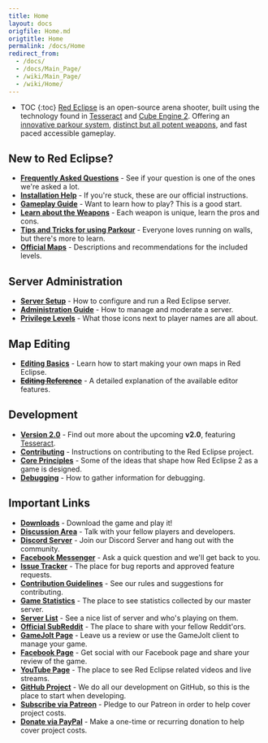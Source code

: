 ```yaml
---
title: Home
layout: docs
origfile: Home.md
origtitle: Home
permalink: /docs/Home
redirect_from:
  - /docs/
  - /docs/Main_Page/
  - /wiki/Main_Page/
  - /wiki/Home/
---
```

* TOC
{:toc}
[Red Eclipse](/) is an open-source arena shooter, built using the technology found in [Tesseract](http://tesseract.gg/) and [Cube Engine 2](http://cubeengine.com/). Offering an [innovative parkour system](gameplay/Parkour-Guide), [distinct but all potent weapons](gameplay/Weapons-Guide), and fast paced accessible gameplay.

## New to Red Eclipse?
- **[Frequently Asked Questions](FAQ)** - See if your question is one of the ones we're asked a lot.
- **[Installation Help](Install-Guide)** - If you're stuck, these are our official instructions.
- **[Gameplay Guide](gameplay/Gameplay-Guide)** - Want to learn how to play? This is a good start.
- **[Learn about the Weapons](gameplay/Weapons-Guide)** - Each weapon is unique, learn the pros and cons.
- **[Tips and Tricks for using Parkour](gameplay/Parkour-Guide)** - Everyone loves running on walls, but there's more to learn.
- **[Official Maps](Official-Maps)** - Descriptions and recommendations for the included levels.

## Server Administration
- **[Server Setup](server-how-to/Server-Setup)** - How to configure and run a Red Eclipse server.
- **[Administration Guide](server-how-to/Admin-Guide)** - How to manage and moderate a server.
- **[Privilege Levels](server-how-to/Privileges)** - What those icons next to player names are all about.

## Map Editing
- **[Editing Basics](editing/Basics)** - Learn how to start making your own maps in Red Eclipse.
- **~~[Editing Reference](editing/Reference)~~** - A detailed explanation of the available editor features.

## Development
- **[Version 2.0](Information-for-v2)** - Find out more about the upcoming **v2.0**, featuring [Tesseract](http://tesseract.gg/).
- **[Contributing](Contributing)** - Instructions on contributing to the Red Eclipse project.
- **[Core Principles](Core-Principles)** - Some of the ideas that shape how Red Eclipse 2 as a game is designed.
- **[Debugging](Debug)** - How to gather information for debugging.

## Important Links
- **[Downloads](/download)** - Download the game and play it!
- **[Discussion Area](/discuss)** - Talk with your fellow players and developers.
- **[Discord Server](/discord)** - Join our Discord Server and hang out with the community.
- **[Facebook Messenger](/messenger)** - Ask a quick question and we'll get back to you.
- **[Issue Tracker](/issues)** - The place for bug reports and approved feature requests.
- **[Contribution Guidelines](/contribute)** - See our rules and suggestions for contributing.
- **[Game Statistics](/stats)** - The place to see statistics collected by our master server.
- **[Server List](/servers)** - See a nice list of server and who's playing on them.
- **[Official SubReddit](/reddit)** - The place to share with your fellow Reddit'ors.
- **[GameJolt Page](/gamejolt)** - Leave us a review or use the GameJolt client to manage your game.
- **[Facebook Page](/facebook)** - Get social with our Facebook page and share your review of the game.
- **[YouTube Page](/youtube)** - The place to see Red Eclipse related videos and live streams.
- **[GitHub Project](/github)** - We do all our development on GitHub, so this is the place to start when developing.
- **[Subscribe via Patreon](/patreon)** - Pledge to our Patreon in order to help cover project costs.
- **[Donate via PayPal](/paypal)** - Make a one-time or recurring donation to help cover project costs.
